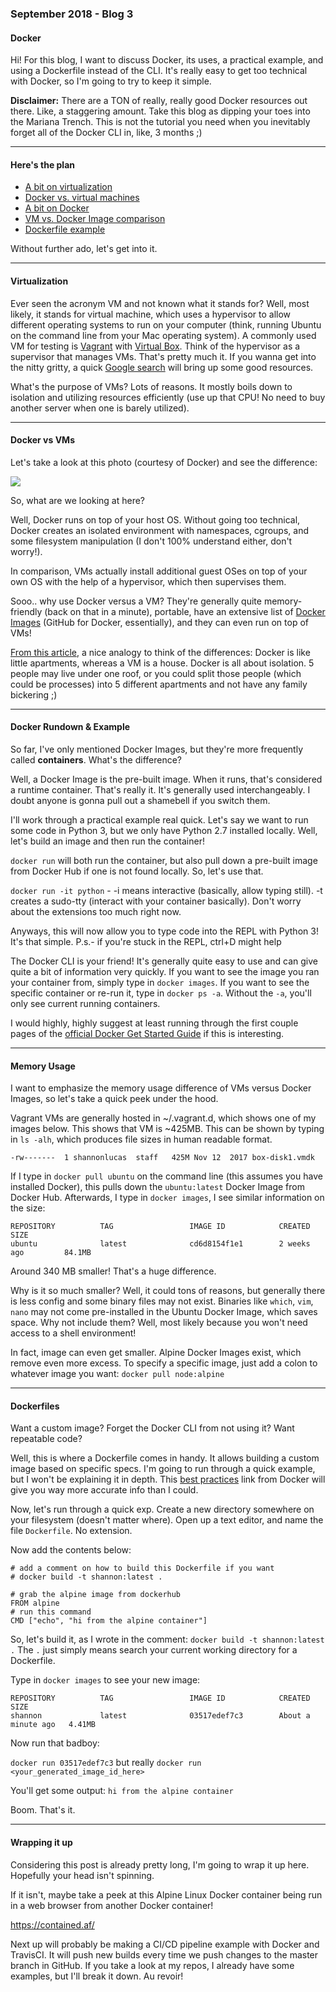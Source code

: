 ### September 2018 - Blog 3
#### Docker 

Hi! For this blog, I want to discuss Docker, its uses, a practical example, and using a Dockerfile instead of the CLI. It's really easy to get too technical with Docker, so I'm going to try to keep it simple. 

**Disclaimer:** There are a TON of really, really good Docker resources out there. Like, a staggering amount. Take this blog as dipping 
your toes into the Mariana Trench. This is not the tutorial you need when you inevitably forget all of the Docker CLI in, like, 3 months ;) 

<hr>

#### Here's the plan 

* [A bit on virtualization](https://github.com/lucassha/DevOps-Student-Roadmap/blob/master/Blogs/Blog3.md#virtualization)
* [Docker vs. virtual machines](https://github.com/lucassha/DevOps-Student-Roadmap/blob/master/Blogs/Blog3.md#docker-vs-vms)
* [A bit on Docker](https://github.com/lucassha/DevOps-Student-Roadmap/blob/master/Blogs/Blog3.md#docker-rundown--example)
* [VM vs. Docker Image comparison](https://github.com/lucassha/DevOps-Student-Roadmap/blob/master/Blogs/Blog3.md#memory-usage)
* [Dockerfile example](https://github.com/lucassha/DevOps-Student-Roadmap/blob/master/Blogs/Blog3.md#dockerfiles) 

Without further ado, let's get into it.

<hr>

#### Virtualization 

Ever seen the acronym VM and not known what it stands for? Well, most likely, it stands for virtual machine, which uses a hypervisor 
to allow different operating systems to run on your computer (think, running Ubuntu on the command line from your Mac operating system). 
A commonly used VM for testing is [Vagrant](https://www.vagrantup.com/) with [Virtual Box](https://www.virtualbox.org/wiki/Downloads).
Think of the hypervisor as a supervisor that manages VMs. That's pretty much it. If you wanna get into the nitty gritty, a quick 
[Google search](https://www.networkworld.com/article/3243262/virtualization/what-is-a-hypervisor.html) will bring up some good resources.

What's the purpose of VMs? Lots of reasons. It mostly boils down to isolation and utilizing resources efficiently (use up that CPU! No need to buy another server when one is barely utilized).

<hr>

#### Docker vs VMs

Let's take a look at this photo (courtesy of Docker) and see the difference:

![](https://imgur.com/p8l7dyw.png)

So, what are we looking at here?

Well, Docker runs on top of your host OS. Without going too technical, Docker creates an isolated environment with namespaces, cgroups, and some filesystem manipulation (I don't 100% understand either, don't worry!). 

In comparison, VMs actually install additional guest OSes on top of your own OS with the help of a hypervisor, which then supervises them. 

Sooo.. why use Docker versus a VM? They're generally quite memory-friendly (back on that in a minute), portable, have an extensive list of [Docker Images](https://hub.docker.com/) (GitHub for Docker, essentially), and they can even run on top of VMs! 

[From this article](https://www.settlersoman.com/vms-are-houses-containers-are-apartments/), a nice analogy to think of the differences: Docker is like little apartments, whereas a VM is a house. Docker is all about isolation. 5 people may live under one roof, or you could split those people (which could be processes) into 5 different apartments and not have any family bickering ;) 

<hr>

#### Docker Rundown & Example

So far, I've only mentioned Docker Images, but they're more frequently called **containers**. What's the difference?

Well, a Docker Image is the pre-built image. When it runs, that's considered a runtime container. That's really it. It's generally used interchangeably. I doubt anyone is gonna pull out a shamebell if you switch them.

I'll work through a practical example real quick. Let's say we want to run some code in Python 3, but we only have Python 2.7 installed locally. Well, let's build an image and then run the container!

`docker run` will both run the container, but also pull down a pre-built image from Docker Hub if one is not found locally. So, let's use that.

`docker run -it python` - -i means interactive (basically, allow typing still). -t creates a sudo-tty (interact with your container basically). Don't worry about the extensions too much right now. 

Anyways, this will now allow you to type code into the REPL with Python 3! It's that simple. P.s.- if you're stuck in the REPL, ctrl+D might help

The Docker CLI is your friend! It's generally quite easy to use and can give quite a bit of information very quickly. If you want to see the image you ran your container from, simply type in `docker images`. If you want to see the specific container or re-run it, type in `docker ps -a`. Without the `-a`, you'll only see current running containers. 

I would highly, highly suggest at least running through the first couple pages of the [official Docker Get Started Guide](https://docs.docker.com/get-started/#containers-and-virtual-machines) if this is interesting.

<hr>

#### Memory Usage

I want to emphasize the memory usage difference of VMs versus Docker Images, so let's take a quick peek under the hood.

Vagrant VMs are generally hosted in ~/.vagrant.d, which shows one of my images below. This shows that VM is ~425MB. This can be shown by typing in `ls -alh`, which produces file sizes in human readable format.

```
-rw-------  1 shannonlucas  staff   425M Nov 12  2017 box-disk1.vmdk
```

If I type in `docker pull ubuntu` on the command line (this assumes you have installed Docker), this pulls down the `ubuntu:latest` Docker Image from Docker Hub. Afterwards, I type in `docker images`, I see similar information on the size:

```
REPOSITORY          TAG                 IMAGE ID            CREATED             SIZE
ubuntu              latest              cd6d8154f1e1        2 weeks ago         84.1MB
```

Around 340 MB smaller! That's a huge difference. 

Why is it so much smaller? Well, it could tons of reasons, but generally there is less config and some binary files may not exist. Binaries like `which`, `vim`, `nano` may not come pre-installed in the Ubuntu Docker Image, which saves space. Why not include them? Well, most likely because you won't need access to a shell environment! 

In fact, image can even get smaller. Alpine Docker Images exist, which remove even more excess. To specify a specific image, just add a colon to whatever image you want: `docker pull node:alpine`

<hr>

#### Dockerfiles

Want a custom image? Forget the Docker CLI from not using it? Want repeatable code? 

Well, this is where a Dockerfile comes in handy. It allows building a custom image based on specific specs. I'm going to run through a quick example, but I won't be explaining it in depth. This [best practices](https://docs.docker.com/develop/develop-images/dockerfile_best-practices/) link from Docker will give you way more accurate info than I could.

Now, let's run through a quick exp. Create a new directory somewhere on your filesystem (doesn't matter where). Open up a text editor, and name the file `Dockerfile`. No extension.

Now add the contents below:

```
# add a comment on how to build this Dockerfile if you want
# docker build -t shannon:latest .

# grab the alpine image from dockerhub
FROM alpine
# run this command
CMD ["echo", "hi from the alpine container"]
```

So, let's build it, as I wrote in the comment: `docker build -t shannon:latest .` The `.` just simply means search your current working directory for a Dockerfile.

Type in `docker images` to see your new image:

```
REPOSITORY          TAG                 IMAGE ID            CREATED              SIZE
shannon             latest              03517edef7c3        About a minute ago   4.41MB
```

Now run that badboy:

`docker run 03517edef7c3` but really `docker run <your_generated_image_id_here>`

You'll get some output: `hi from the alpine container`

Boom. That's it. 

<hr>

#### Wrapping it up

Considering this post is already pretty long, I'm going to wrap it up here. Hopefully your head isn't spinning. 

If it isn't, maybe take a peek at this Alpine Linux Docker container being run in a web browser from another Docker container! 

https://contained.af/

Next up will probably be making a CI/CD pipeline example with Docker and TravisCI. It will push new builds every time we push changes to the master branch in GitHub. If you take a look at my repos, I already have some examples, but I'll break it down. Au revoir!

